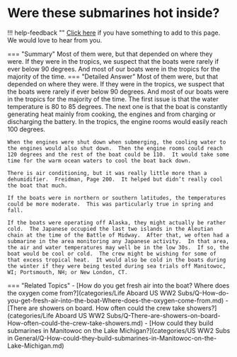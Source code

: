 # Were these submarines hot inside?

!!! help-feedback ""
    [Click here](https://replace.md) if you have something to add to this page. We would love to hear from you.

=== "Summary"
    Most of them were, but that depended on where they were. If they were in the tropics, we suspect that the boats were rarely if ever below 90 degrees. And most of our boats were in the tropics for the majority of the time.
=== "Detailed Answer"
    Most of them were, but that depended on where they were.  If they were in the tropics, we suspect that the boats were rarely if ever below 90 degrees.  And most of our boats were in the tropics for the majority of the time.  The first issue is that the water temperature is 80 to 85 degrees.  The next one is that the boat is constantly generating heat mainly from cooking, the engines and from charging or discharging the battery.  In the tropics, the engine rooms would easily reach 100 degrees.

    When the engines were shut down when submerging, the cooling water to the engines would also shut down.  Then the engine rooms could reach 120 degrees and the rest of the boat could be 110.  It would take some time for the warm ocean waters to cool the boat back down.

    There is air conditioning, but it was really little more than a dehumidifier.  Freidman, Page 200.  It helped but didn’t really cool the boat that much.

    If the boats were in northern or southern latitudes, the temperatures could be more moderate.  This was particularly true in spring and fall.

    If the boats were operating off Alaska, they might actually be rather cold.  The Japanese occupied the last two islands in the Aleutian chain at the time of the Battle of Midway.  After that, we often had a submarine in the area monitoring any Japanese activity.  In that area, the air and water temperatures may well be in the low 30s.  If so, the boat would be cool or cold.  The crew might be wishing for some of that excess tropical heat.  It would also be cold in the boats during the winter if they were being tested during sea trials off Manitowoc, WI; Portsmouth, NH; or New London, CT.
=== "Related Topics"
    - [How do you get fresh air into the boat?  Where does the oxygen come from?](categories/Life Aboard US WW2 Subs/Q-How-do-you-get-fresh-air-into-the-boat-Where-does-the-oxygen-come-from.md)
    - [There are showers on board.  How often could the crew take showers?](categories/Life Aboard US WW2 Subs/Q-There-are-showers-on-board-How-often-could-the-crew-take-showers.md)
    - [How could they build submarines in Manitowoc on the Lake Michigan?](categories/US WW2 Subs in General/Q-How-could-they-build-submarines-in-Manitowoc-on-the-Lake-Michigan.md)
